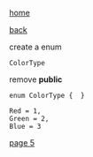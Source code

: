 [home](./page01.md)

[back](./page03.md)

create a enum

```
ColorType
```

remove **public**

```
enum ColorType {  }
```

```
Red = 1,
Green = 2,
Blue = 3
```
[page 5](./page05.md)
